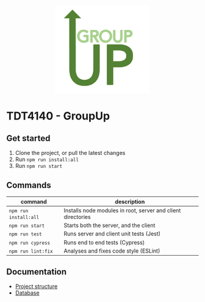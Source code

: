 
<div align="center">
    <img src="docs/images/logo.png"
        width="250"
        alt="Logo." algin="center"/>
</div>

# TDT4140 - GroupUp


## Get started

1. Clone the project, or pull the latest changes
2. Run `npm run install:all`
3. Run `npm run start`


## Commands

command | description
--- | ---
`npm run install:all` | Installs node modules in root, server and client directories
`npm run start` | Starts both the server, and the client
`npm run test` | Runs server and client unit tests (Jest)
`npm run cypress` | Runs end to end tests (Cypress)
`npm run lint:fix` | Analyses and fixes code style (ESLint)


## Documentation
- [Project structure](docs/project_structure.md)
- [Database](docs/database.md)

